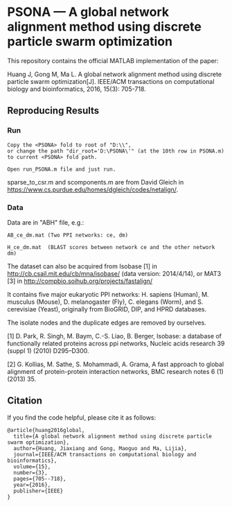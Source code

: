 # PSONA — A global network alignment method using discrete particle swarm optimization

This repository contains the official MATLAB implementation of the paper: 

Huang J, Gong M, Ma L. A global network alignment method using discrete particle swarm optimization[J]. IEEE/ACM transactions on computational biology and bioinformatics, 2016, 15(3): 705-718.



## Reproducing Results

### Run

```
Copy the <PSONA> fold to root of "D:\\", 
or change the path "dir_root='D:\PSONA\'" (at the 10th row in PSONA.m) to current <PSONA> fold path.

Open run_PSONA.m file and just run.
```

sparse_to_csr.m and scomponents.m are from David Gleich in https://www.cs.purdue.edu/homes/dgleich/codes/netalign/.

### Data

Data are in "ABH" file, e.g.:

```
AB_ce_dm.mat (Two PPI networks: ce, dm)

H_ce_dm.mat  (BLAST scores between network ce and the other network dm)
```

The dataset can also be acquired from Isobase [1] in http://cb.csail.mit.edu/cb/mna/isobase/ (data version: 2014/4/14), or MAT3 [3] in http://compbio.soihub.org/projects/fastalign/

It contains five major eukaryotic PPI networks: H. sapiens (Human), M. musculus (Mouse), D. melanogaster (Fly), C. elegans (Worm), and S. cerevisiae (Yeast), originally from BioGRID, DIP, and HPRD databases. 

The isolate nodes and the duplicate edges are removed by ourselves.

[1] D. Park, R. Singh, M. Baym, C.-S. Liao, B. Berger, Isobase: a database of functionally related proteins across ppi networks, Nucleic acids research 39 (suppl 1) (2010) D295–D300.

[2] G. Kollias, M. Sathe, S. Mohammadi, A. Grama, A fast approach to global alignment of protein-protein interaction networks, BMC research notes 6 (1) (2013) 35.



## Citation

If you find the code helpful, please cite it as follows:

```
@article{huang2016global,
  title={A global network alignment method using discrete particle swarm optimization},
  author={Huang, Jiaxiang and Gong, Maoguo and Ma, Lijia},
  journal={IEEE/ACM transactions on computational biology and bioinformatics},
  volume={15},
  number={3},
  pages={705--718},
  year={2016},
  publisher={IEEE}
}
```





